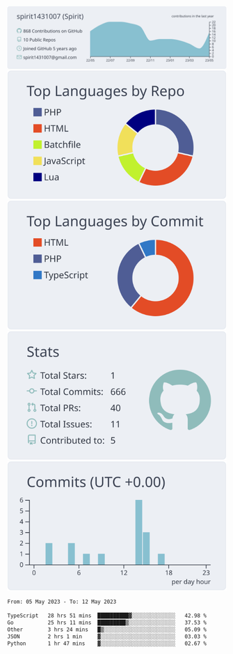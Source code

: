 [![](https://raw.githubusercontent.com/spirit1431007/spirit1431007/master/profile-summary-card-output/nord_bright/0-profile-details.svg)](https://git.io/spiritx)
[![](https://raw.githubusercontent.com/spirit1431007/spirit1431007/master/profile-summary-card-output/nord_bright/1-repos-per-language.svg)](https://git.io/spiritx) [![](https://raw.githubusercontent.com/spirit1431007/spirit1431007/master/profile-summary-card-output/nord_bright/2-most-commit-language.svg)](https://git.io/spiritx)
[![](https://raw.githubusercontent.com/spirit1431007/spirit1431007/master/profile-summary-card-output/nord_bright/3-stats.svg)](https://git.io/spiritx) [![](https://raw.githubusercontent.com/spirit1431007/spirit1431007/master/profile-summary-card-output/nord_bright/4-productive-time.svg)](https://git.io/spiritx)

<!--START_SECTION:waka-->

```text
From: 05 May 2023 - To: 12 May 2023

TypeScript   28 hrs 51 mins  ██████████▓░░░░░░░░░░░░░░   42.98 %
Go           25 hrs 11 mins  █████████▒░░░░░░░░░░░░░░░   37.53 %
Other        3 hrs 24 mins   █▒░░░░░░░░░░░░░░░░░░░░░░░   05.09 %
JSON         2 hrs 1 min     ▓░░░░░░░░░░░░░░░░░░░░░░░░   03.03 %
Python       1 hr 47 mins    ▓░░░░░░░░░░░░░░░░░░░░░░░░   02.67 %
```

<!--END_SECTION:waka-->
